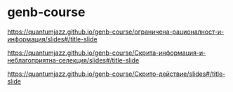 # genb-course

https://quantumjazz.github.io/genb-course/ограничена-рационалност-и-информация/slides#/title-slide

https://quantumjazz.github.io/genb-course/Скрита-информация-и-неблагоприятна-селекция/slides#/title-slide

https://quantumjazz.github.io/genb-course/Скрито-действие/slides#/title-slide

